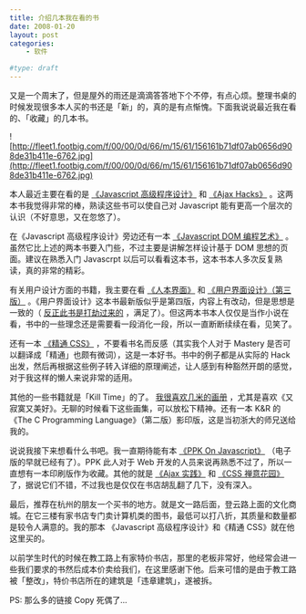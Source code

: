 ```yaml
---
title: 介绍几本我在看的书
date: 2008-01-20
layout: post
categories:
    - 软件

#type: draft
---
```


又是一个周末了，但是屋外的雨还是滴滴答答地下个不停，有点心烦。整理书桌的时候发现很多本人买的书还是「新」的，真的是有点惭愧。下面我说说最近我在看的、「收藏」的几本书。

![http://fleet1.footbig.com/f/00/00/0d/66/m/15/61/156161b71df07ab0656d908de31b411e-6762.jpg](http://fleet1.footbig.com/f/00/00/0d/66/m/15/61/156161b71df07ab0656d908de31b411e-6762.jpg)

本人最近主要在看的是 [《Javascript 高级程序设计》](http://www.douban.com/subject/1869705/) 和 [《Ajax Hacks》](http://www.douban.com/subject/2058457/) 。这两本书我觉得非常的棒，熟读这些书可以使自己对 Javascript 能有更高一个层次的认识（不好意思，又在忽悠了）。

在《Javascript 高级程序设计》旁边还有一本 [《Javascript DOM 编程艺术》](http://www.douban.com/subject/1921890/) 。虽然它比上述的两本书要入门些，不过主要是讲解怎样设计基于 DOM 思想的页面。建议在熟悉入门 Javascrpt 以后可以看看这本书，这本书本人多次反复熟读，真的非常的精彩。

有关用户设计方面的书籍，我主要在看 [《人本界面》](http://www.douban.com/subject/1138771/) 和 [《用户界面设计》（第三版）](http://www.douban.com/subject/1237890/) 。《用户界面设计》这本书最新版似乎是第四版，内容上有改动，但是思想是一致的（ [反正此书是打劫过来的]({{site.urls}}/posts/290/) ，满足了）。但这两本书本人仅仅是当作小说在看，书中的一些理念还是需要看一段消化一段，所以一直断断续续在看，见笑了。

还有一本 [《精通 CSS》](http://www.douban.com/subject/1898098/) ，不要看书名而反感（其实我个人对于 Mastery 是否可以翻译成「精通」也颇有微词），这是一本好书。书中的例子都是从实际的 Hack 出发，然后再根据这些例子转入详细的原理阐述，让人感到有种豁然开朗的感觉，对于我这样的懒人来说非常的适用。

其他的一些书籍就是「Kill Time」的了。 [我很喜欢几米的画册](http://www.yiyitoo.com/archives/239) ，尤其是喜欢《又寂寞又美好》。无聊的时候看下这些画集，可以放松下精神。还有一本 K&R 的《The C Programming Language》（第二版）影印版，这是当初浙大的师兄送给我的。

说说我接下来想看什么书吧。我一直期待能有本 [《PPK On Javascript》](http://www.douban.com/subject/1808399/) （电子版的早就已经有了）。PPK 此人对于 Web 开发的人员来说再熟悉不过了，所以一直想有一本印刷版作为收藏。其他的就是 [《Ajax 实践》](http://www.douban.com/subject/2058456/) 和 [《CSS 禅意花园》](http://www.douban.com/subject/2052176/) 了，据说它们不错，不过我也是仅仅在书店胡乱翻了几下，没有深入。

最后，推荐在杭州的朋友一个买书的地方。就是文一路后面，登云路上面的文化商城。在它三楼有家书店专门卖计算机类的图书，最低可以打八折，其质量和数量都是较令人满意的。我的那本 《Javascript 高级程序设计》和《精通 CSS》就在他这里买的。

以前学生时代的时候在教工路上有家特价书店，那里的老板非常好，他经常会进一些我们要求的书然后成本价卖给我们，在这里感谢下他。后来可惜的是由于教工路被「整改」，特价书店所在的建筑是「违章建筑」，遂被拆。

PS: 那么多的链接 Copy 死偶了...

